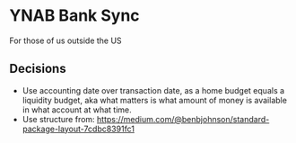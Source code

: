 # YNAB Bank Sync

For those of us outside the US

## Decisions

- Use accounting date over transaction date, as a home budget equals a liquidity budget, aka what matters is what amount of money is available in what account at what time.
- Use structure from: https://medium.com/@benbjohnson/standard-package-layout-7cdbc8391fc1

